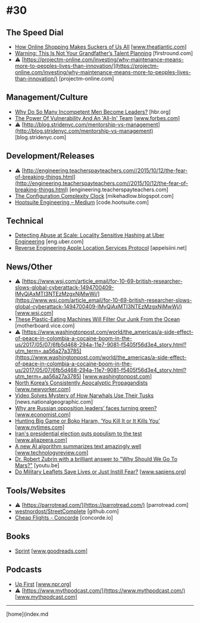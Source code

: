 # #30

 ## The Speed Dial
* [How Online Shopping Makes Suckers of Us All](https://www.theatlantic.com/magazine/archive/2017/05/how-online-shopping-makes-suckers-of-us-all/521448/) [www.theatlantic.com]
* [Warning: This Is Not Your Grandfather’s Talent Planning](http://firstround.com/review/warning-this-is-not-your-grandfathers-talent-planning/) [firstround.com]
* &#9888; [https://projectm-online.com/investing/why-maintenance-means-more-to-peoples-lives-than-innovation/](https://projectm-online.com/investing/why-maintenance-means-more-to-peoples-lives-than-innovation/) [projectm-online.com]

 ## Management/Culture
* [Why Do So Many Incompetent Men Become Leaders?](https://hbr.org/2013/08/why-do-so-many-incompetent-men) [hbr.org]
* [The Power Of Vulnerability And An 'All-In' Team](https://www.forbes.com/sites/forbescoachescouncil/2017/05/11/the-power-of-vulnerability-and-an-all-in-team/#4b1788173a78) [www.forbes.com]
* &#9888; [http://blog.stridenyc.com/mentorship-vs-management](http://blog.stridenyc.com/mentorship-vs-management) [blog.stridenyc.com]

 ## Development/Releases
* &#9888; [http://engineering.teacherspayteachers.com//2015/10/12/the-fear-of-breaking-things.html](http://engineering.teacherspayteachers.com//2015/10/12/the-fear-of-breaking-things.html) [engineering.teacherspayteachers.com]
* [The Configuration Complexity Clock](https://mikehadlow.blogspot.com/2012/05/configuration-complexity-clock.html) [mikehadlow.blogspot.com]
* [Hootsuite Engineering – Medium](http://code.hootsuite.com/an-intro-to-epic-champions/) [code.hootsuite.com]

 ## Technical
* [Detecting Abuse at Scale: Locality Sensitive Hashing at Uber Engineering](https://eng.uber.com/lsh/) [eng.uber.com]
* [Reverse Engineering Apple Location Services Protocol](https://appelsiini.net/2017/reverse-engineering-location-services/) [appelsiini.net]

 ## News/Other
* &#9888; [https://www.wsj.com/article_email/for-10-69-british-researcher-slows-global-cyberattack-1494700409-lMyQjAxMTI3NTEzMzgxNjMwWj/](https://www.wsj.com/article_email/for-10-69-british-researcher-slows-global-cyberattack-1494700409-lMyQjAxMTI3NTEzMzgxNjMwWj/) [www.wsj.com]
* [These Plastic-Eating Machines Will Filter Our Junk From the Ocean](https://motherboard.vice.com/en_us/article/these-plastic-eating-machines-will-filter-our-junk-from-the-ocean) [motherboard.vice.com]
* &#9888; [https://www.washingtonpost.com/world/the_americas/a-side-effect-of-peace-in-colombia-a-cocaine-boom-in-the-us/2017/05/07/6fb5d468-294a-11e7-9081-f5405f56d3e4_story.html?utm_term=.aa56a27a3785](https://www.washingtonpost.com/world/the_americas/a-side-effect-of-peace-in-colombia-a-cocaine-boom-in-the-us/2017/05/07/6fb5d468-294a-11e7-9081-f5405f56d3e4_story.html?utm_term=.aa56a27a3785) [www.washingtonpost.com]
* [North Korea’s Consistently Apocalyptic Propagandists](http://www.newyorker.com/news/news-desk/north-koreas-consistently-apocalyptic-propagandists?intcid=mod-latest) [www.newyorker.com]
* [Video Solves Mystery of How Narwhals Use Their Tusks](http://news.nationalgeographic.com/2017/05/drone-footage-narwhal-tusk-mystery/) [news.nationalgeographic.com]
* [Why are Russian opposition leaders’ faces turning green?](http://www.economist.com/blogs/economist-explains/2017/05/economist-explains-7) [www.economist.com]
* [Hunting Big Game or Boko Haram, ‘You Kill It or It Kills You’](https://www.nytimes.com/2017/05/13/world/africa/nigeria-boko-haram-hunters.html) [www.nytimes.com]
* [Iran's presidential election puts populism to the test](http://www.aljazeera.com/indepth/opinion/2017/05/iran-presidential-election-puts-populism-test-170510072945886.html) [www.aljazeera.com]
* [A new AI algorithm summarizes text amazingly well](https://www.technologyreview.com/s/607828/an-algorithm-summarizes-lengthy-text-surprisingly-well/) [www.technologyreview.com]
* [Dr. Robert Zubrin with a brilliant answer to "Why Should We Go To Mars?"](https://youtu.be/j2Mu8qfVb5I) [youtu.be]
* [Do Military Leaflets Save Lives or Just Instill Fear?](http://www.sapiens.org/language/military-leaflets-warfare-language/) [www.sapiens.org]

 ## Tools/Websites
* &#9888; [https://parrotread.com/](https://parrotread.com/) [parrotread.com]
* [westnordost/StreetComplete](https://github.com/westnordost/StreetComplete) [github.com]
* [Cheap Flights - Concorde](https://concorde.io/) [concorde.io]

 ## Books
* [Sprint](https://www.goodreads.com/book/show/25814544-sprint) [www.goodreads.com]

 ## Podcasts
* [Up First](http://www.npr.org/podcasts/510318/up-first) [www.npr.org]
* &#9888; [https://www.mythpodcast.com/](https://www.mythpodcast.com/) [www.mythpodcast.com]
___
[home](index.md
